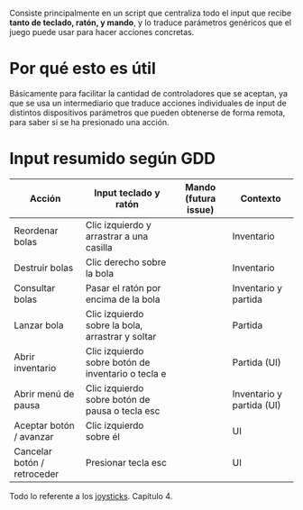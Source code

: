 Consiste principalmente en un script que centraliza todo el input que recibe **tanto de teclado, ratón, y mando**, y lo traduce parámetros genéricos que el juego puede usar para hacer acciones concretas.
# Por qué esto es útil

Básicamente para facilitar la cantidad de controladores que se aceptan, ya que se usa un intermediario que traduce acciones individuales de input de distintos dispositivos parámetros que pueden obtenerse de forma remota, para saber si se ha presionado una acción.

# Input resumido según GDD

| Acción                      | Input teclado y ratón                              | Mando (futura issue) | Contexto                  |
| --------------------------- | -------------------------------------------------- | -------------------- | ------------------------- |
| Reordenar bolas             | Clic izquierdo y arrastrar a una casilla           |                      | Inventario                |
| Destruir bolas              | Clic derecho sobre la bola                         |                      | Inventario                |
| Consultar bolas             | Pasar el ratón por encima de la bola               |                      | Inventario y partida      |
| Lanzar bola                 | Clic izquierdo sobre la bola, arrastrar y soltar   |                      | Partida                   |
| Abrir inventario            | Clic izquierdo sobre botón de inventario o tecla e |                      | Partida (UI)              |
| Abrir menú de pausa         | Clic izquierdo sobre botón de pausa o tecla esc    |                      | Inventario y partida (UI) |
| Aceptar botón / avanzar     | Clic izquierdo sobre él                            |                      | UI                        |
| Cancelar botón / retroceder | Presionar tecla esc                                |                      | UI                        |
Todo lo referente a los [joysticks](https://thuvienso.dau.edu.vn:88/bitstream/DHKTDN/7035/1/6353.SDL%20game%20development.pdf). Capítulo 4.

